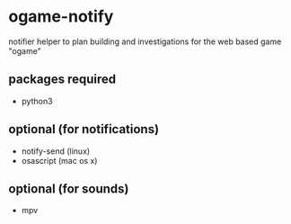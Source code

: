 # ogame-notify
notifier helper to plan building and investigations
for the web based game "ogame"

## packages required
- python3

## optional (for notifications)
- notify-send (linux)
- osascript (mac os x)

## optional (for sounds)
- mpv

